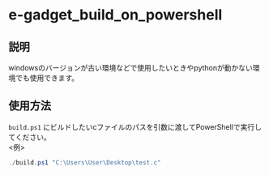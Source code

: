 # e-gadget_build_on_powershell
## 説明
windowsのバージョンが古い環境などで使用したいときやpythonが動かない環境でも使用できます。
## 使用方法
`build.ps1` にビルドしたいcファイルのパスを引数に渡してPowerShellで実行してください。  
<例>
```powershell
./build.ps1 "C:\Users\User\Desktop\test.c"
```
